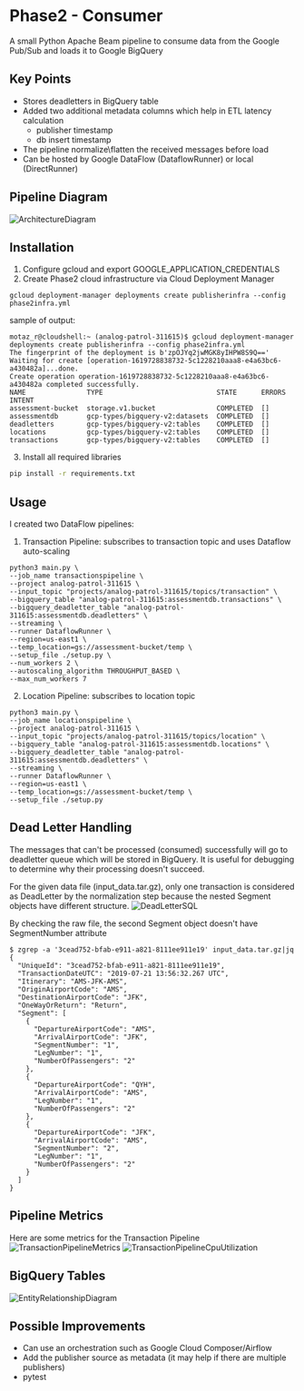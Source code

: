 # Phase2 - Consumer

A small Python Apache Beam  pipeline to consume data from the Google Pub/Sub and loads it to Google BigQuery

## Key Points
- Stores deadletters in BigQuery table
- Added two additional metadata columns which help in ETL latency calculation
    * publisher timestamp
    * db insert timestamp
- The pipeline normalize\flatten the received messages before load
- Can be hosted by Google DataFlow (DataflowRunner) or local (DirectRunner)

## Pipeline Diagram
![ArchitectureDiagram](images/PipelineDiagram.png)


## Installation

1. Configure gcloud and export GOOGLE_APPLICATION_CREDENTIALS
2. Create Phase2 cloud infrastructure via Cloud Deployment Manager
```ssh
gcloud deployment-manager deployments create publisherinfra --config phase2infra.yml
```
sample of output:
```ssh
motaz_r@cloudshell:~ (analog-patrol-311615)$ gcloud deployment-manager deployments create publisherinfra --config phase2infra.yml
The fingerprint of the deployment is b'zpOJYq2jwMGK8yIHPW8S9Q=='
Waiting for create [operation-1619728838732-5c1228210aaa8-e4a63bc6-a430482a]...done.
Create operation operation-1619728838732-5c1228210aaa8-e4a63bc6-a430482a completed successfully.
NAME               TYPE                            STATE      ERRORS  INTENT
assessment-bucket  storage.v1.bucket               COMPLETED  []
assessmentdb       gcp-types/bigquery-v2:datasets  COMPLETED  []
deadletters        gcp-types/bigquery-v2:tables    COMPLETED  []
locations          gcp-types/bigquery-v2:tables    COMPLETED  []
transactions       gcp-types/bigquery-v2:tables    COMPLETED  []
```
3. Install all required libraries

```sh
pip install -r requirements.txt
```

## Usage
I created two DataFlow pipelines:
1. Transaction Pipeline: subscribes to transaction topic and uses Dataflow auto-scaling
```ssh
python3 main.py \
--job_name transactionspipeline \
--project analog-patrol-311615 \
--input_topic "projects/analog-patrol-311615/topics/transaction" \
--bigquery_table "analog-patrol-311615:assessmentdb.transactions" \
--bigquery_deadletter_table "analog-patrol-311615:assessmentdb.deadletters" \
--streaming \
--runner DataflowRunner \
--region=us-east1 \
--temp_location=gs://assessment-bucket/temp \
--setup_file ./setup.py \
--num_workers 2 \
--autoscaling_algorithm THROUGHPUT_BASED \
--max_num_workers 7
```
2. Location Pipeline: subscribes to location topic
```ssh
python3 main.py \
--job_name locationspipeline \
--project analog-patrol-311615 \
--input_topic "projects/analog-patrol-311615/topics/location" \
--bigquery_table "analog-patrol-311615:assessmentdb.locations" \
--bigquery_deadletter_table "analog-patrol-311615:assessmentdb.deadletters" \
--streaming \
--runner DataflowRunner \
--region=us-east1 \
--temp_location=gs://assessment-bucket/temp \
--setup_file ./setup.py
```
## Dead Letter Handling
The messages that can't be processed (consumed) successfully will go to deadletter queue which will be stored in BigQuery. It is useful for debugging to determine why their processing doesn't succeed.

For the given data file (input_data.tar.gz), only one transaction is considered as DeadLetter by the normalization step because the nested Segment objects have different structure.
![DeadLetterSQL](images/DeadLetterSQL.png)

By checking the raw file, the second Segment object doesn't have SegmentNumber attribute 
```ssh
$ zgrep -a '3cead752-bfab-e911-a821-8111ee911e19' input_data.tar.gz|jq
{
  "UniqueId": "3cead752-bfab-e911-a821-8111ee911e19",
  "TransactionDateUTC": "2019-07-21 13:56:32.267 UTC",
  "Itinerary": "AMS-JFK-AMS",
  "OriginAirportCode": "AMS",
  "DestinationAirportCode": "JFK",
  "OneWayOrReturn": "Return",
  "Segment": [
    {
      "DepartureAirportCode": "AMS",
      "ArrivalAirportCode": "JFK",
      "SegmentNumber": "1",
      "LegNumber": "1",
      "NumberOfPassengers": "2"
    },
    {
      "DepartureAirportCode": "QYH",
      "ArrivalAirportCode": "AMS",
      "LegNumber": "1",
      "NumberOfPassengers": "2"
    },
    {
      "DepartureAirportCode": "JFK",
      "ArrivalAirportCode": "AMS",
      "SegmentNumber": "2",
      "LegNumber": "1",
      "NumberOfPassengers": "2"
    }
  ]
}

```

## Pipeline Metrics
Here are some metrics for the Transaction Pipeline
![TransactionPipelineMetrics](images/TransactionPipelineMetrics.png)
![TransactionPipelineCpuUtilization](images/TransactionPipelineCpuUtilization.png)


## BigQuery Tables
![EntityRelationshipDiagram](http://www.plantuml.com/plantuml/proxy?cache=no&src=https://raw.githubusercontent.com/motazalratta/de-assessments/main/Phase2/EntityRelationshipDiagram.iuml.txt)

## Possible Improvements
- Can use an orchestration such as Google Cloud Composer/Airflow
- Add the publisher source as metadata (it may help if there are multiple publishers)
- pytest
